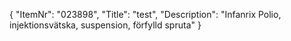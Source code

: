 {
  "ItemNr": "023898",
  "Title": "test",
  "Description": "Infanrix Polio, injektionsvätska, suspension, förfylld spruta"
}